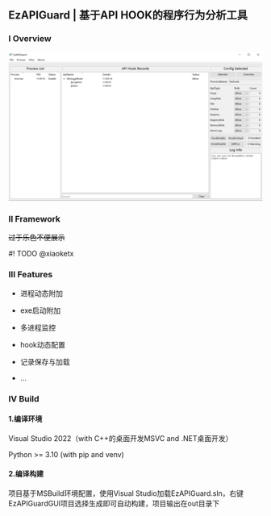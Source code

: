## EzAPIGuard | 基于API HOOK的程序行为分析工具

### Ⅰ Overview

![](assets/2024-03-02-16-31-24-image.png)

### Ⅱ Framework

~~过于乐色不便展示~~

#! TODO @xiaoketx

### Ⅲ Features

- 进程动态附加

- exe启动附加

- 多进程监控

- hook动态配置

- 记录保存与加载

- ...

### Ⅳ Build

#### 1.编译环境

Visual Studio 2022（with C++的桌面开发MSVC and .NET桌面开发）

Python >= 3.10 (with pip and venv)

#### 2.编译构建

项目基于MSBuild环境配置，使用Visual Studio加载EzAPIGuard.sln，右键EzAPIGuardGUI项目选择生成即可自动构建，项目输出在out目录下
